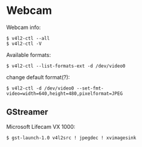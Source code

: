 # Webcam

Webcam info:
```
$ v4l2-ctl --all
$ v4l2-ctl -V
```

Available formats:
```
$ v4l2-ctl --list-formats-ext -d /dev/video0
```

change default format(?):
```
$ v4l2-ctl -d /dev/video0 --set-fmt-video=width=640,height=480,pixelformat=JPEG
```

## GStreamer

Microsoft Lifecam VX 1000:
```
$ gst-launch-1.0 v4l2src ! jpegdec ! xvimagesink
```